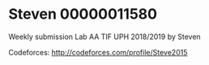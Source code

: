 # Steven 00000011580
Weekly submission Lab AA TIF UPH 2018/2019 by Steven

Codeforces:
http://codeforces.com/profile/Steve2015
